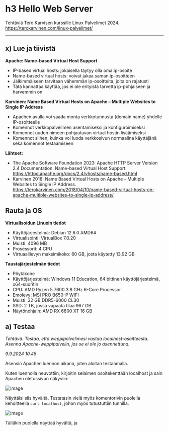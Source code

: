 # h3 Hello Web Server

Tehtäviä Tero Karvisen kurssille Linux Palvelimet 2024. https://terokarvinen.com/linux-palvelimet/

---

## x) Lue ja tiivistä

**Apache: Name-based Virtual Host Support**
- IP-based virtual hosts: jokaisella täytyy olla oma ip-osoite
- Name-based virtual hosts: voivat jakaa saman ip-osoitteen
- Jälkimmäiseen tarvitaan vähemmän ip-osoitteita, joita on rajatusti
- Tätä kannattaa käyttää, jos ei ole erityistä tarvetta ip-pohjaiseen ja harvemmin on


**Karvinen: Name Based Virtual Hosts on Apache – Multiple Websites to Single IP Address**
- Apachen avulla voi saada monta verkkotunnusta (domain name) yhdelle IP-osoitteelle
- Komennot verkkopalvelimen asentamiseksi ja konfiguroimiseksi
- Komennot uuden nimeen pohjautuvan virtual hostin lisäämiseksi
- Komennot siihen, kuinka voi luoda verkkosivun normaalina käyttäjänä sekä  komennot testaamiseen 


**Lähteet:**
- The Apache Software Foundation 2023: Apache HTTP Server Version 2.4 Documentation: Name-based Virtual Host Support. https://httpd.apache.org/docs/2.4/vhosts/name-based.html
- Karvinen 2018: Name Based Virtual Hosts on Apache – Multiple Websites to Single IP Address. https://terokarvinen.com/2018/04/10/name-based-virtual-hosts-on-apache-multiple-websites-to-single-ip-address/


## Rauta ja OS

**Virtualisoidun Linuxin tiedot**

- Käyttöjärjestelmä: Debian 12.6.0 AMD64
- Virtualisointi: VirtualBox 7.0.20
- Muisti: 4096 MB
- Prosessorit: 4 CPU
- Virtuaalilevyn maksimikoko: 60 GB, josta käytetty 13,92 GB

**Taustajärjestelmän tiedot**

- Pöytäkone
- Käyttöjärjestelmä: Windows 11 Education, 64 bittinen käyttöjärjestelmä, x64-suoritin
- CPU: AMD Ryzen 5 7600 3.8 GHz 6-Core Processor
- Emolevy: MSI PRO B650-P WIFI
- Muisti: 32 GB DDR5-6000 CL30
- SSD: 2 TB, jossa vapaata tilaa 967 GB
- Näytönohjain: AMD RX 6800 XT 16 GB


## a) Testaa

*Tehtävä: Testaa, että weppipalvelimesi vastaa localhost-osoitteesta. Asenna Apache-weppipalvelin, jos se ei ole jo asennettuna.*

*9.9.2024 10.45*

Asensin Apachen luennon aikana, joten aloitan testaamalla.

Kuten luennolla neuvottiin, kirjoitin selaimen osoitekenttään localhost ja sain Apachen oletussivun näkyviin:

![image](https://github.com/user-attachments/assets/6a95bea9-c723-402b-b6f7-5fe906ff15fc)

Näyttäisi siis hyvältä. Testatasin vielä myös komentorivin puolella kehoitteella `curl localhost`, johon myös tutustuttiin tunnilla.

![image](https://github.com/user-attachments/assets/8d427ff2-62b4-44cd-9b4a-66c134da2e96)

Tälläkin puolella näyttää hyvältä, ja <title>-kohdassa nähdään sivun nimi It works, joka nähtiin myös selaimen puolella.


## b) Etsi lokista

*9.9.2024 n. klo 11*

*Tehtävä: Etsi lokista rivit, jotka syntyvät, kun lataat omalta palvelimeltasi yhden sivun. Analysoi rivit (eli selitä yksityiskohtaisesti jokainen kohta ja numero, etsi tarvittaessa lähteitä).*

Kurssisivulla vinkataan komennot `sudo tail /var/log/apache2/access.log`, `sudo tail /var/log/apache2/error.log`, joten näillä varmaankin pääsen haluttuihin lokeihin käsiksi. Tutkin asiaa.

Ensimmäisellä komennolla saadaan seuraavanlaista tietoa:

![image](https://github.com/user-attachments/assets/0e7fdc70-f85e-413f-a44c-6562c59055ad)

Ja jälkimmäisellä seuraava:

![image](https://github.com/user-attachments/assets/460cb920-ff23-40d1-b7fb-e9b83ae296fb)

Seuraavaksi perehdyin aiheeseen lisää, jotta osasin tulkita näkemääni.

Apachen sivujen (https://httpd.apache.org/docs/current/logs.html) mukaan pääsyloki (access log) tallentaa kaikki pyynnöt, jotka serveri on prosessoinut. Virheloki (error log) puolestaan on sivuston mukaan tärkein lokitiedosto. Apache lähettää tänne diagnostiikkatietoja ja kirjaa kohtaamansa virheet. Jos kohtaa ongelman serverin käynnistämisessä tai operoinnissa, niin täältä kannattaa tarkistaa ensimmäisenä.

Komennoilla hain siis pääsylokin ja virhelokin.

**Pääsyloki**

Tässä uudestaan pääsylokin kuvakaappaus:

![image](https://github.com/user-attachments/assets/1719de4b-283a-44bb-9a8c-b5e9b8775254)

Pääsylokien aivan alussa on IP-osoite eli 127.0.0.1. Arvelin, että luennolla oli ehkä puhetta localhostin IP-osoitteesta ja ainakin muutamassa tunnilta ottamassani ruutukaappauksessa näkyy sama IP-osoite. Selvitin asian (https://whatismyipaddress.com/localhost) ja kyseessä on tosiaan localhostin IP-osoite.

Ayooluwa Isaiahin (https://betterstack.com/community/guides/logging/how-to-view-and-configure-apache-access-and-error-logs/) mukaan IP-osoitteen perässä olevat kaksi viivaa ovat placeholdereita, ensimmäinen on "remote log name (name used to log in a user)" ja jälkimmäinen "remote username (username of logger-in user)" ja jos näitä ei ole asetettu, tilalla on -. 

Seuraavana on päiväys ja kellonaika. Päiväys on sekä pääsylokissa että virhelokissa tälle päivälle, mutta kellonajat ovat pääsylokin ja virhelokin puolella noin 15 minuutin erotuksella toisistaan. Pääsylokia tarkemmin tarkastelemalla totesin, että siinä on kuvattu edellisen tehtävän toiminnot. Tehtävässä kirjoitin komentoriville `curl localhost` ja hain Firefox-selaimella saman sivun.

*Huomio: Hämmensin itseäni sillä, että olin kirjannut tekemäni toimet edelliseen tehtävään eri järjestykseen kuin lokissa näkyy. Tästä opin, että on tärkeää kirjoittaa raporttiin asiat oikeaan järjestykseen, jotta jos jälkikäteen asioihin joutuu palaamaan, on tulkinta helpompaa. Samoin unohdukseni kirjata kellonaika tämän tehtävän alkuun lisäsi haasteita arvioida lokien kellonaikoja.*

Eli päiväys ja kellonaika ovat se aika, jolloin olen tehnyt komennot. Lokiin on kirjautunut se hetki, kun olen hakenut sivuston tiedot komentorivillä ja verkkoselaimessa ja määritetään vielä se, millä aikavyöhykkeellä käytetty kellonaika on.

"GET / HTTP/1.1" tarkoittaa Ayooluwa Isaiahin mukaan pyynnön metodia, reittiä ja protokollaa. 200 on vastauksen koodi ja 10956 / 3380 on vastauksen koko bitteinä. "-" on viittaajan URL-osoite, jos tarjolla tai muuten placeholderina on jälleen -. Viimeisenä on yksityiskohtaista tietoa pyynnön tehneestä "user agent of the client".


**Virheloki**

Tässä uudestaan virhelokin kuvakaappaus:

![image](https://github.com/user-attachments/assets/bffabe54-b497-41d0-bb3c-509328d816de)

Apachen sivuston (https://httpd.apache.org/docs/current/logs.html) kuvaa virhelokin sisältöä seuraavasti:

- ensimmäisenä lokitiedossa on viestin päiväys ja aika
- seuraavana on moduuli, joka tuottaa viestin
- kolmantena prosessin ID ja mahdollisesti "thread ID"
- neljäntenä "client address", joka teki pyynnön
- viimeisenä tarkka virheviesti

Tarkasteltavassa virhelokissa ensimmäisenä on siis viestin päiväys ja aika. Päiväys on tälle päivälle ja kellonaika on kymmenen minuuttia ennen kuin aloitin tekemään testausta tehtävässä a. Oletan, että kyseessä on suunnilleen kellonaika, jolloin olen tänään käynnistänyt Debianin. Sekunnin murto-osissa on kahdessa lokissa eroa.

Seuraavaksi ovat viestin tuottaneet moduulit, jotka on molemmat merkktty ilmoituksiksi (notice). Apachen toisella sivulla (https://httpd.apache.org/docs/current/mod/directive-dict.html) kerrotaan, että:

- MPM: tulee sanoista Multi-Processing Module 
- Core: keskeisimpiä Apachen osia ja aina käytettävissä.

Eric Stackifyn sivulla (https://stackify.com/apache-error-log-explained/) toteaa, että notice tarkoittaa normaalia, mutta merkittävää tilaa.

[pid 749:tid 749], joka on molemmissa lokeissa, on prosessin id ja myös mahdollisesti "thread ID". Eli molemmissa on sama prosessi id sekä thread id 749.

Client address on Apachen (https://httpd.apache.org/docs/current/logs.html) sivujen esimerkissä hakasuluissa. Tällaista tietoa ei lokeissa ollut näkyvillä. Ericin mukaan virhelokissa puuttuvat parametrit jätetään pois eli vaikuttaisi toimivan eri tavalla kuin pääsyloki, jossa puuttuvien tietojen tilalla oli -.

Viimeisenä on tarkka virheviesti. AH00489 vaikuttaisi olevan kyseisen viestin tunnus, koska keskustelupalstalla Nicola Urbinatin (https://talk.plesk.com/threads/apache-restarts-randomly.358945/) kuvakaappauksissa on sama koodi, kun virhelokin viesti on ilmoittanut "resuming normal operations". Kyseinen viesti vaikuttaisi kertovan, että Apache versionumerolla 2.4.62 ja joka pyörii Debianilla on konfiguroitu ja palaa normaaliin toimintaan. Eli käynnistettyäni Debianin, myös Apache on käynnistynyt.

Toinen viesti puolestaan kertoo, että komentoa /usr/bin/apache2 käytettiin. (Lähde: https://serverfault.com/questions/607873/apache-is-ok-but-what-is-this-in-error-log-mpm-preforknotice)

*(Lopetus klo 13.23.)*

*Kommentti 14.56: Tehtävässä näköjään ei olisikaan tarvinnut analysoida virhelokia, mutta tuskin työ hukkaan meni.*

## c) Etusivu uusiksi

*9.9.2024 14.50*

*Tehtävä: Etusivu uusiksi. Tee uusi name based virtual host. Sivun tulee näkyä suoraan palvelimen etusivulla http://localhost/. Sivua pitää pystyä muokkaamaan normaalina käyttäjänä, ilman sudoa. Tee uusi, laita vanhat pois päältä. Uusi sivu on hattu.example.com, ja tämän pitää näkyä: asetustiedoston nimessä, asetustiedoston ServerName-muuttujassa sekä etusivun sisällössä (esim title, h1 tai p).*

Etsin opettajan ohjesivulta (https://terokarvinen.com/2018/04/10/name-based-virtual-hosts-on-apache-multiple-websites-to-single-ip-address/) neuvoja tehtävän tekemiseen. Sieltä löytyy tällainen komento `$ echo "Default"|sudo tee /var/www/html/index.html`

Kokeilin:

![image](https://github.com/user-attachments/assets/3811de12-e7ba-49f8-bae9-b8545607e931)

Tarvitsin lisätietoa komennosta. Koska googlaamalla ei heti löytynyt suoraa selkeää vastausta, kysyin ChatGPT:ltä seuraavan kysymyksen: "Mitä tämä komento tekee: $ echo "Default"|sudo tee /var/www/html/index.html" ChatGPT kertoi, että `echo "Default"` tulostaa sanan Default ja että `echo`-komento tulostaa tekstin komentoriville. Putki lähettää komennon tulosteen seuraavan komennon syötteeksi. tee-komento lukee syotteen eli tässä tapauksessa "Default"-tekstin ja kirjoittaa sen tiedostoon eli `/var/www/html/index.html`.

Eli jos oikein ymmärsin, komennon olisi pitänyt korvata aiempi etusivun sisältö, mutta sivu näyttää edelleen samalta:

![image](https://github.com/user-attachments/assets/13012819-0642-4b41-94e5-b07b4382ce67)

Hetken ihmeteltyäni ymmärsin tarkistaa kirjoittamani komennon ja sieltä löytyi kirjoitusvirhe. Uusi yritys:

![image](https://github.com/user-attachments/assets/5a4aab15-54ac-4fa0-b8a8-2407ca7a498a)

Kokeillaan myös selaimessa:

![image](https://github.com/user-attachments/assets/0ea9286d-4ffe-472d-a515-a6e4fc419e8d)

Molempiin on nyt vaihtunut alkuperäisen tekstin sijalle pelkkä Default eli etusivun sisältö on muutettu.

Seuraavaksi opettajan ohjeessa lisätään uusi name based virtual host. Tehtävässä uuden sivun nimi on hattu.example.com.

ChatGPT avasi yllä komennon selkeästi, joten palasin ChatGPT:n äärelle ja kysyin "Mitä tämä komento tekee sudoedit /etc/apache2/sites-available/pyora.example.com.conf". ChatGPT:n mukaan komento avaa pyora.example.com konfiguraatiotiedoston muokattavaksi.

Muutin ohjeissa olevan pyora.example.com tilalle hattu.example.com ja katsoi, mitä tapahtuu.

Komento avasi tyhjän tiedoston muokattavaksi.

![image](https://github.com/user-attachments/assets/0c82f00b-6913-4be6-b7ba-b08db69ec344)

Suljin tiedoston tallentamatta, koska olin säätänyt jotain. Kokeilin pari kertaa uudestaan, kunnes löysin oikeat näppäimet, jolla tiedosto tallentui. Alkuun cat-komento ilmoitti, että tiedostoa ei ole ja kun lopulta tallensin tiedoston, komento ei näyttänyt mitään, koska tiedost oli tyhjä.

![image](https://github.com/user-attachments/assets/f45e8b97-1c5f-4db7-aaf4-20289e03930c)

Opettajan ohjesivulla cat-komento näytti tiedoston sisältä tietoja. Aiheuttiko säätäminen jotain ongelmia? Vai kuuluiko minun kirjoittaa cat-komennolla näkyvät tiedot itse tiedostoon?

Kokeilin molempia vaihtoehtoja, mutta ohjesivun seuraava vaihe, jossa pitäisi tehdä verkkosivu normaalina käyttäjänä, ei toimi kummallakaan tavalla. Jokin on ongelmana, mutta en tiedä mikä.

Ihmetellessä raportoinnista jäi jokunen ihmettely ja testikerta nyt välistä, tässä viimeisin. Kuten voi huomata, hattu.example.com oli jo aiemmin otettu käyttöön:

![image](https://github.com/user-attachments/assets/d1fb469e-e730-4be9-8ff2-8472024dc5c0)

Etsin lisätietoa. TechRepublic-kanavan ohjeiden (https://www.youtube.com/watch?v=_uZjqSyLWQM) perusteella tiedot tosiaan tuli itse laittaa tiedostoon. Näin olinkin jo tehnyt, kuten yllä olevasta kuvasta näkyy.

Jotain kuitenkin on vielä väärin, sillä ohjesivun se

Yksi ongelma ainakin oli, että seurasin liian kirjaimellisesti ohjetta. Vaihdoin xubuntun omaan käyttäjänimeeni.

![image](https://github.com/user-attachments/assets/0f26669a-3cc3-4cdc-80e7-c253c6d5fed1)

Käynnistin varalta apache2:n uudelleen. Ja kokeilin mkdir-komentoa uudestaan.

![image](https://github.com/user-attachments/assets/f4922fe1-1934-40bf-9ca0-1a88a79eae06)

Ja nyt ei enää tule virheilmoituksia, kun komennossa on oikeasti olemassa oleva käyttäjänimi.

Jatkoin opettajan ohjeiden mukaisesti:

![image](https://github.com/user-attachments/assets/2fb2662a-36be-4727-bda7-256097d850f3)

Ja kuten näkyy, päivitys onnistui ilman sudoa ja sivulla lukee nyt testi.


---

**Lähteet:**
- Apache: Log Files. https://httpd.apache.org/docs/current/logs.html
- Apache: Terms Used to Describe Directives. https://httpd.apache.org/docs/current/mod/directive-dict.html
- ChatGPT
- Eric, 17.3.2023: Apache Error Log Explained. https://stackify.com/apache-error-log-explained/
- Isaiah, Ayooluwa, 23.11.2023: How to View and Configure Apache Access & Error Logs. https://betterstack.com/community/guides/logging/how-to-view-and-configure-apache-access-and-error-logs/
- Karvinen, Tero: Linux Palvelimet 2024 alkuksyksy. https://terokarvinen.com/linux-palvelimet/
- Karvinen, Tero: Oppitunti 4.9.2024. Linux-palvelimet. https://terokarvinen.com/linux-palvelimet/
- Karvinen, Tero, 2018: Name Based Virtual Hosts on Apache – Multiple Websites to Single IP Address. https://terokarvinen.com/2018/04/10/name-based-virtual-hosts-on-apache-multiple-websites-to-single-ip-address/
- Nicola Urbinati: Apache restarts randomly. https://talk.plesk.com/threads/apache-restarts-randomly.358945/
- Serverfault: Apache is OK, but what is this in error.log - [mpm_prefork:notice]?. https://serverfault.com/questions/607873/apache-is-ok-but-what-is-this-in-error-log-mpm-preforknotice
- TechRepublic, 31.12.2020: Apache web server: How to install and configure a website. https://www.youtube.com/watch?v=_uZjqSyLWQM
- WhatIsMyIPAddress. https://whatismyipaddress.com/localhost

---
  
*Tätä dokumenttia saa kopioida ja muokata GNU General Public License (versio 2 tai uudempi) mukaisesti. http://www.gnu.org/licenses/gpl.html*

*Pohjana Tero Karvinen 2012: Linux kurssi, http://terokarvinen.com*

*Raportin tekijä: Jenni Muhonen*
